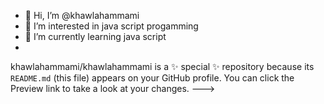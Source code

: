 - 👋 Hi, I’m @khawlahammami
- 👀 I’m interested in java script progamming
-  🌱 I’m currently learning java script
-  
khawlahammami/khawlahammami is a ✨ special ✨ repository because its `README.md` (this file) appears on your GitHub profile.
You can click the Preview link to take a look at your changes.
--->
